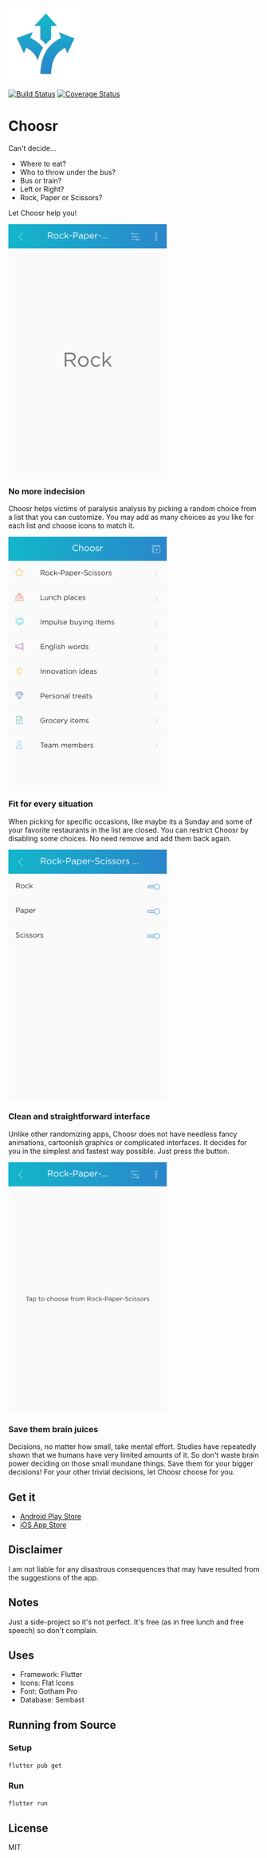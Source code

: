 ![logo](img/logo-small.png)

[![Build Status](https://travis-ci.org/shyrwinsia/choosr.svg?branch=master)](https://travis-ci.org/shyrwinsia/choosr)
[![Coverage Status](https://coveralls.io/repos/github/shyrwinsia/choosr/badge.svg?branch=master)](https://coveralls.io/github/shyrwinsia/choosr?branch=master)

# Choosr

Can't decide...

- Where to eat?
- Who to throw under the bus?
- Bus or train?
- Left or Right?
- Rock, Paper or Scissors?

Let Choosr help you!

![Screen 4](img/screen4.png)

### No more indecision

Choosr helps victims of paralysis analysis by picking a random choice from a list that you can customize. You may add as many choices as you like for each list and choose icons to match it.

![Screen 1](img/screen1.png)

### Fit for every situation

When picking for specific occasions, like maybe its a Sunday and some of your favorite restaurants in the list are closed. You can restrict Choosr by disabling some choices. No need remove and add them back again.

![Screen 3](img/screen3.png)

### Clean and straightforward interface

Unlike other randomizing apps, Choosr does not have needless fancy animations, cartoonish graphics or complicated interfaces. It decides for you in the simplest and fastest way possible. Just press the button.

![Screen 2](img/screen2.png)

### Save them brain juices

Decisions, no matter how small, take mental effort. Studies have repeatedly shown that we humans have very limited amounts of it. So don't waste brain power deciding on those small mundane things. Save them for your bigger decisions! For your other trivial decisions, let Choosr choose for you.

## Get it

- [Android Play Store]()
- [iOS App Store]()

## Disclaimer

I am not liable for any disastrous consequences that may have resulted from the suggestions of the app.

## Notes

Just a side-project so it's not perfect. It's free (as in free lunch and free speech) so don't complain.

## Uses

- Framework: Flutter
- Icons: Flat Icons
- Font: Gotham Pro
- Database: Sembast

## Running from Source

### Setup

`flutter pub get`

### Run

`flutter run`

## License

MIT
